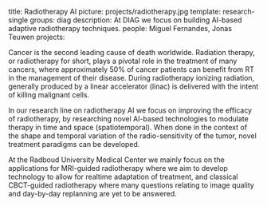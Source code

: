 title: Radiotherapy AI
picture: projects/radiotherapy.jpg
template: research-single
groups: diag
description: At DIAG we focus on building AI-based adaptive radiotherapy techniques.
people: Miguel Fernandes, Jonas Teuwen
projects: 

Cancer is the second leading cause of death worldwide. Radiation therapy, or radiotherapy for short, plays a pivotal role in the treatment of many cancers, where approximately 50% of cancer patients can benefit from RT in the management of their disease. During radiotherapy ionizing radiation, generally produced by a linear accelerator (linac) is delivered with the intent of killing malignant cells.

In our research line on radiotherapy AI we focus on improving the efficacy of radiotherapy, by researching novel AI-based technologies to modulate therapy in time and space (spatiotemporal). When done in the context of the shape and temporal variation of the radio-sensitivity of the tumor, novel treatment paradigms can be developed.

At the Radboud University Medical Center we mainly focus on the applications for MRI-guided radiotherapy where we aim to develop technology to allow for realtime adaptation of treatment, and classical CBCT-guided radiotherapy where many questions relating to image quality and day-by-day replanning are yet to be answered.
